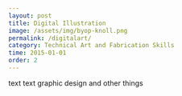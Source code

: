 ```yaml
---
layout: post
title: Digital Illustration
image: /assets/img/byop-knoll.png
permalink: /digitalart/
category: Technical Art and Fabrication Skills
time: 2015-01-01
order: 2
---
```


text text graphic design and other things 